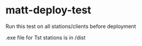 # matt-deploy-test

Run this test on all stations/clients before deployment 

.exe file for Tst stations is in /dist